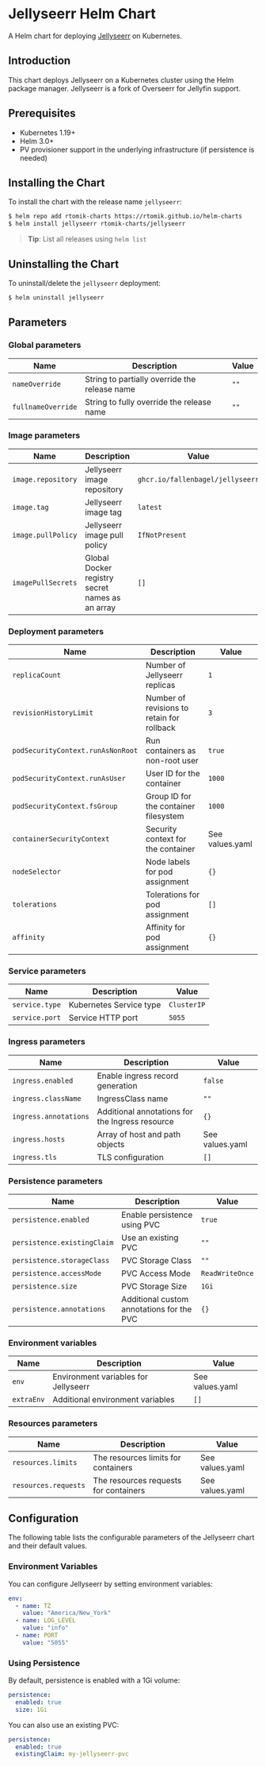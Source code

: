 # Jellyseerr Helm Chart

A Helm chart for deploying [Jellyseerr](https://github.com/fallenbagel/jellyseerr) on Kubernetes.

## Introduction

This chart deploys Jellyseerr on a Kubernetes cluster using the Helm package manager. Jellyseerr is a fork of Overseerr for Jellyfin support.

## Prerequisites

- Kubernetes 1.19+
- Helm 3.0+
- PV provisioner support in the underlying infrastructure (if persistence is needed)

## Installing the Chart

To install the chart with the release name `jellyseerr`:

```bash
$ helm repo add rtomik-charts https://rtomik.github.io/helm-charts
$ helm install jellyseerr rtomik-charts/jellyseerr
```

> **Tip**: List all releases using `helm list`

## Uninstalling the Chart

To uninstall/delete the `jellyseerr` deployment:

```bash
$ helm uninstall jellyseerr
```

## Parameters

### Global parameters

| Name                   | Description                                                   | Value  |
|------------------------|---------------------------------------------------------------|--------|
| `nameOverride`         | String to partially override the release name                 | `""`   |
| `fullnameOverride`     | String to fully override the release name                     | `""`   |

### Image parameters

| Name                    | Description                                                  | Value                          |
|-------------------------|--------------------------------------------------------------|--------------------------------|
| `image.repository`      | Jellyseerr image repository                                  | `ghcr.io/fallenbagel/jellyseerr` |
| `image.tag`             | Jellyseerr image tag                                         | `latest`                       |
| `image.pullPolicy`      | Jellyseerr image pull policy                                 | `IfNotPresent`                 |
| `imagePullSecrets`      | Global Docker registry secret names as an array              | `[]`                           |

### Deployment parameters

| Name                                 | Description                                      | Value     |
|--------------------------------------|--------------------------------------------------|-----------|
| `replicaCount`                       | Number of Jellyseerr replicas                    | `1`       |
| `revisionHistoryLimit`               | Number of revisions to retain for rollback       | `3`       |
| `podSecurityContext.runAsNonRoot`    | Run containers as non-root user                  | `true`    |
| `podSecurityContext.runAsUser`       | User ID for the container                        | `1000`    |
| `podSecurityContext.fsGroup`         | Group ID for the container filesystem            | `1000`    |
| `containerSecurityContext`           | Security context for the container               | See values.yaml |
| `nodeSelector`                       | Node labels for pod assignment                   | `{}`      |
| `tolerations`                        | Tolerations for pod assignment                   | `[]`      |
| `affinity`                           | Affinity for pod assignment                      | `{}`      |

### Service parameters

| Name                       | Description                                  | Value       |
|----------------------------|----------------------------------------------|-------------|
| `service.type`             | Kubernetes Service type                      | `ClusterIP` |
| `service.port`             | Service HTTP port                            | `5055`      |

### Ingress parameters

| Name                       | Description                                  | Value                 |
|----------------------------|----------------------------------------------|------------------------|
| `ingress.enabled`          | Enable ingress record generation             | `false`               |
| `ingress.className`        | IngressClass name                            | `""`                  |
| `ingress.annotations`      | Additional annotations for the Ingress resource | `{}`               |
| `ingress.hosts`            | Array of host and path objects               | See values.yaml       |
| `ingress.tls`              | TLS configuration                            | `[]`                  |

### Persistence parameters

| Name                          | Description                                  | Value           |
|-------------------------------|----------------------------------------------|-----------------|
| `persistence.enabled`         | Enable persistence using PVC                 | `true`          |
| `persistence.existingClaim`   | Use an existing PVC                          | `""`            |
| `persistence.storageClass`    | PVC Storage Class                            | `""`            |
| `persistence.accessMode`      | PVC Access Mode                              | `ReadWriteOnce` |
| `persistence.size`            | PVC Storage Size                             | `1Gi`           |
| `persistence.annotations`     | Additional custom annotations for the PVC    | `{}`            |

### Environment variables

| Name                     | Description                                  | Value           |
|--------------------------|----------------------------------------------|-----------------|
| `env`                    | Environment variables for Jellyseerr          | See values.yaml |
| `extraEnv`               | Additional environment variables             | `[]`            |

### Resources parameters

| Name                     | Description                                  | Value           |
|--------------------------|----------------------------------------------|-----------------|
| `resources.limits`       | The resources limits for containers          | See values.yaml |
| `resources.requests`     | The resources requests for containers        | See values.yaml |

## Configuration

The following table lists the configurable parameters of the Jellyseerr chart and their default values.

### Environment Variables

You can configure Jellyseerr by setting environment variables:

```yaml
env:
  - name: TZ
    value: "America/New_York"
  - name: LOG_LEVEL
    value: "info"
  - name: PORT
    value: "5055"
```

### Using Persistence

By default, persistence is enabled with a 1Gi volume:

```yaml
persistence:
  enabled: true
  size: 1Gi
```

You can also use an existing PVC:

```yaml
persistence:
  enabled: true
  existingClaim: my-jellyseerr-pvc
```